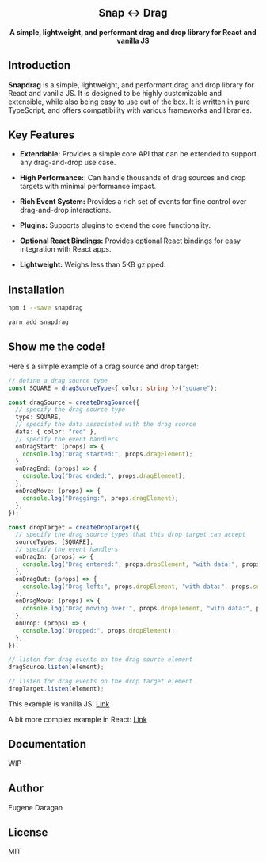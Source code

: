 <h2 align="center">
  Snap ↔️ Drag 
</h2>

<p align="center">
  <b>A simple, lightweight, and performant drag and drop library for React and vanilla JS</b>
</p>

## Introduction
**Snapdrag** is a simple, lightweight, and performant drag and drop library for React and vanilla JS. It is designed to be highly customizable and extensible, while also being easy to use out of the box. It is written in pure TypeScript, and offers compatibility with various frameworks and libraries.

## Key Features

- **Extendable:** Provides a simple core API that can be extended to support any drag-and-drop use case.

- **High Performance:**: Can handle thousands of drag sources and drop targets with minimal performance impact.

- **Rich Event System:** Provides a rich set of events for fine control over drag-and-drop interactions.

- **Plugins:** Supports plugins to extend the core functionality.

- **Optional React Bindings:** Provides optional React bindings for easy integration with React apps.

- **Lightweight:** Weighs less than 5KB gzipped.

## Installation

```bash
npm i --save snapdrag

yarn add snapdrag
```

## Show me the code!

Here's a simple example of a drag source and drop target:

```ts
// define a drag source type
const SQUARE = dragSourceType<{ color: string }>("square");

const dragSource = createDragSource({
  // specify the drag source type
  type: SQUARE,
  // specify the data associated with the drag source
  data: { color: "red" },
  // specify the event handlers
  onDragStart: (props) => {
    console.log("Drag started:", props.dragElement);
  },
  onDragEnd: (props) => {
    console.log("Drag ended:", props.dragElement);
  },
  onDragMove: (props) => {
    console.log("Dragging:", props.dragElement);
  },
});

const dropTarget = createDropTarget({
  // specify the drag source types that this drop target can accept
  sourceTypes: [SQUARE],
  // specify the event handlers
  onDragIn: (props) => {
    console.log("Drag entered:", props.dropElement, "with data:", props.sourceData);
  },
  onDragOut: (props) => {
    console.log("Drag left:", props.dropElement, "with data:", props.sourceData);
  },
  onDragMove: (props) => {
    console.log("Drag moving over:", props.dropElement, "with data:", props.sourceData);
  },
  onDrop: (props) => {
    console.log("Dropped:", props.dropElement);
  },
});

// listen for drag events on the drag source element
dragSource.listen(element);

// listen for drag events on the drop target element
dropTarget.listen(element);
```

This example is vanilla JS: [Link](https://codesandbox.io/s/snapdrag-example-vanilla-tcyz9z)

A bit more complex example in React: [Link](https://codesandbox.io/s/snapdrag-base-react-d2wtjf)

## Documentation

WIP

## Author

Eugene Daragan

## License

MIT
